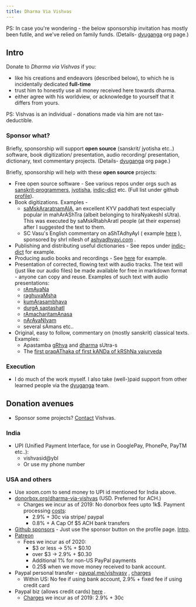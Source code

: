 ```yaml
---
title: Dharma Via Vishvas
---
```


PS: In case you're wondering - the below sponsorship invitation has mostly been futile, and we've relied on family funds. (Details- [dyuganga](http://sanskrit.github.io/groups/dyuganga/) org page.)

## Intro
Donate to _Dharma via Vishvas_ if you:

- like his creations and endeavors (described below), to which he is incidentally dedicated **full-time**
- trust him to honestly use all money received here towards dharma.
- either agree with his worldview, or acknowledge to yourself that it differs from yours.

PS: Vishvas is an individual - donations made via him are not tax-deductible.

### Sponsor what?
Briefly, sponsorship will support **open source** (sanskrit/ jyotisha etc..) software, book digitization/ presentation, audio recording/ presentation, dictionary, text commentary projects. (Details- [dyuganga](http://sanskrit.github.io/groups/dyuganga/) org page.)

Briefly, sponsorship will help with these **open source** projects:

- Free open source software - See various repos under orgs such as [sanskrit-programmers](https://github.com/sanskrit-coders/), [jyotisha](https://github.com/jyotiSham/), [indic-dict](https://github.com/indic-dict/) etc. (Full list under github [profile](github.com/vvasuki/)).
- Book digitizations. Examples - 
  - [saMskAraratnamAlA](https://vishvAsa.github.io/vedAH_yajuH/taittirIyam/sUtram/hiraNyakeshI/paddhatiH/saMskAraratnamAlA/), an excellent KYV paddhati text especially popular in mahArAShTra (albeit belonging to hiraNyakeshI sUtra). This was executed by saMskRtabhAratI people (at their expense) after I suggested the text to them.
  - SC Vasu's English commentary on aShTAdhyAyI ( example [here](https://ashtadhyayi.github.io/sutra-details/?sutra=1.1.6) ), sponsored by shrI nIlesh of [ashyadhyayi.com](http://ashyadhyayi.com) .
- Publishing and distributing useful dictionaries - See repos under [indic-dict](https://github.com/indic-dict) for example.
- Producing audio books and recordings - See [here](https://sanskrit.github.io/groups/dyuganga/projects/audio/) for example. 
- Presentation of corrected, flowing text with audio tracks. The text will (just like our audio files) be made available for free in markdown format - anyone can copy and reuse. Examples of such text with audio presentations:
    - [rAmAyaNa](https://vishvAsa.github.io/rAmAyaNam/vAlmIkIyam//) 
    - [raghuvaMsha](https://vishvAsa.github.io/kAvyam/laxyam/padyam/kAlidAsaH/raghuvaMsham/sarva-prastutiH/) 
    - [kumArasambhava](https://vishvAsa.github.io/kAvyam/laxyam/padyam/kAlidAsaH/kumArasambhavam/) 
    - [durgA saptashatI](https://vishvAsa.github.io/purANam/durgA-saptashatI/01-prathama-charitam/)
    - [rAmacharitamAnasa](https://vishvasa.github.io/bhAShAntaram/prakIrNAryabhAShAH/padya/tulasIdAsa/rAmacharitamAnasa/)
    - [nArAyaNIyam](https://vishvAsa.github.io/kAvyam/laxyam/padyam/purANam/nArAyaNIyam/003/)
    - several sAmans etc.. 
- Original, easy to follow, commentary on (mostly sanskrit) classical texts. Examples: 
  - Apastamba [gRhya](https://vishvAsa.github.io/vedAH_yajuH/taittirIyam/sUtram/ApastambaH/gRhyam/) and [dharma](https://vishvAsa.github.io/vedAH_yajuH/taittirIyam/sUtram/ApastambaH/dharma-sUtram/) sUtra-s
  - The [first prapAThaka of first kANDa of kRShNa yajurveda](https://vishvAsa.github.io/vedAH/taittirIyam/saMhitA/1/1/) 

### Execution
- I do much of the work myself. I also take (well-)paid support from other learned people via the [dyuganga](http://sanskrit.github.io/groups/dyuganga/) team.

## Donation avenues
- Sponsor some projects? [Contact](/intro/contact/) Vishvas.

### India
- UPI (Unified Payment Interface, for use in GooglePay, PhonePe, PayTM etc..):
  - vishvasid@ybl
  - Or use my phone number

### USA and others
- Use xoom.com to send money to UPI id mentioned for India above.
- [donorbox.org/dharma-via-vishvas](https://donorbox.org/dharma-via-vishvas) (USD. Preferred for ACH.)
  - Charges we incur as of 2019:  No donorbox fees upto 1k$. Payment processing [costs](https://donorbox.org/pricing):
    - 2.9% + 30c via stripe/ paypal
    - 0.8% + A Cap Of $5 ACH bank transfers
- [Github sponsors](https://github.com/vvasuki) - Just use the sponsor button on the profile page. [Intro](https://github.blog/2019-05-23-announcing-github-sponsors-a-new-way-to-contribute-to-open-source/).
- [Patreon](https://www.patreon.com/mantraComment)
  - Fees we incur as of 2020:
    - $3 or less → 5% + $0.10
    - over $3 → 2.9% + $0.30 
    - Additional 1% for non-US PayPal payments
    - 0.25$ when we move money received to bank account. 
- Paypal personal transfer - [paypal.me/vishvasv](https://paypal.me/vishvasv) , [charges](https://www.paypal.com/us/webapps/mpp/paypal-fees)
  - Within US: No fee if using bank account, 2.9% + fixed fee if using credit card
- Paypal biz (allows credit cards) [here](https://www.paypal.com/cgi-bin/webscr?cmd=_donations&business=LX6ZHMR989AJU&item_name=dharma+via+vishvas&currency_code=USD&source=url) .
  - [Charges](https://www.paypal.com/us/webapps/mpp/fundraising) we incur as of 2019: 2.9% + 30c
